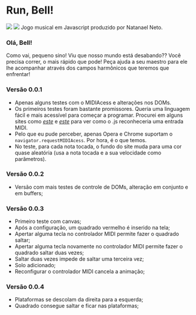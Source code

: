 # Run, Bell!

![](https://img.shields.io/github/stars/natanaelneto/run-bell.svg) ![](https://img.shields.io/github/forks/natanaelneto/run-bell.svg)
Jogo musical em Javascript produzido por Natanael Neto.
### Olá, Bell!
Como vai, pequeno sino! Viu que nosso mundo está desabando?? Você precisa correr, o mais rápido que pode! Peça ajuda a seu maestro para ele lhe acompanhar através dos campos harmônicos que teremos que enfrentar!
### Versão 0.0.1
 - Apenas alguns testes com o MIDIAcess e alterações nos DOMs.
 - Os primeiros testes foram bastante promissores. Queria uma linguagem fácil e mais acessível para começar a programar. Procurei em alguns sites como [*este*](https://www.smashingmagazine.com/2018/03/web-midi-api/) e [*este*](https://medium.com/swinginc/playing-with-midi-in-javascript-b6999f2913c3) para ver como o .js reconheceria uma entrada MIDI.
 - Pelo que eu pude perceber, apenas Opera e Chrome suportam o `navigator.requestMIDIAcess`. Por hora, é o que temos.
 - No teste, para cada nota tocada, o fundo do site muda para uma cor quase aleatória (usa a nota tocada e a sua velocidade como parâmetros).
### Versão 0.0.2
 - Versão com mais testes de controle de DOMs, alteração em conjunto e em buffers;
### Versão 0.0.3
 - Primeiro teste com canvas;
 - Após a configuração, um quadrado vermelho é inserido na tela;
 - Apertar alguma tecla no controlador MIDI permite fazer o quadrado saltar;
 - Apertar alguma tecla novamente no controlador MIDI permite fazer o quadrado saltar duas vezes;
 - Saltar duas vezes impede de saltar uma terceira vez;
 - Solo adicionado;
 - Reconfigurar o controlador MIDI cancela a animação;
### Versão 0.0.4
 - Plataformas se descolam da direita para a esquerda;
 - Quadrado consegue saltar e ficar nas plataformas;